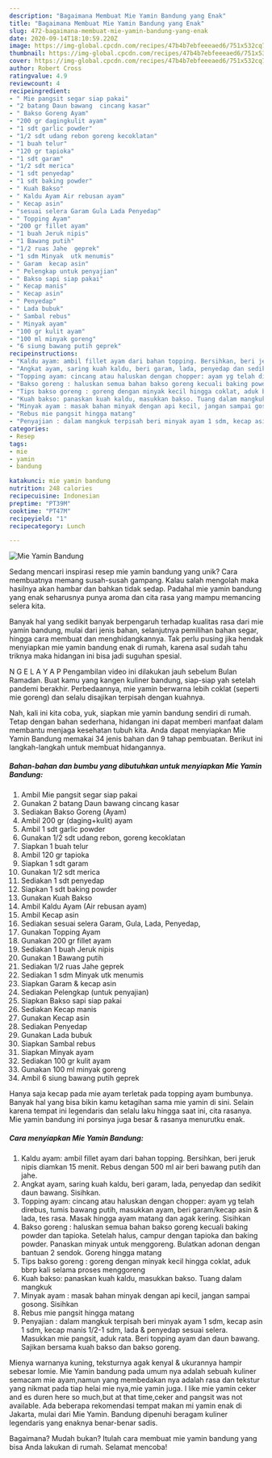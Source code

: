 ```yaml
---
description: "Bagaimana Membuat Mie Yamin Bandung yang Enak"
title: "Bagaimana Membuat Mie Yamin Bandung yang Enak"
slug: 472-bagaimana-membuat-mie-yamin-bandung-yang-enak
date: 2020-09-14T18:10:59.220Z
image: https://img-global.cpcdn.com/recipes/47b4b7ebfeeeaed6/751x532cq70/mie-yamin-bandung-foto-resep-utama.jpg
thumbnail: https://img-global.cpcdn.com/recipes/47b4b7ebfeeeaed6/751x532cq70/mie-yamin-bandung-foto-resep-utama.jpg
cover: https://img-global.cpcdn.com/recipes/47b4b7ebfeeeaed6/751x532cq70/mie-yamin-bandung-foto-resep-utama.jpg
author: Robert Cross
ratingvalue: 4.9
reviewcount: 4
recipeingredient:
- " Mie pangsit segar siap pakai"
- "2 batang Daun bawang  cincang kasar"
- " Bakso Goreng Ayam"
- "200 gr dagingkulit ayam"
- "1 sdt garlic powder"
- "1/2 sdt udang rebon goreng kecoklatan"
- "1 buah telur"
- "120 gr tapioka"
- "1 sdt garam"
- "1/2 sdt merica"
- "1 sdt penyedap"
- "1 sdt baking powder"
- " Kuah Bakso"
- " Kaldu Ayam Air rebusan ayam"
- " Kecap asin"
- "sesuai selera Garam Gula Lada Penyedap"
- " Topping Ayam"
- "200 gr fillet ayam"
- "1 buah Jeruk nipis"
- "1 Bawang putih"
- "1/2 ruas Jahe  geprek"
- "1 sdm Minyak  utk menumis"
- " Garam  kecap asin"
- " Pelengkap untuk penyajian"
- " Bakso sapi siap pakai"
- " Kecap manis"
- " Kecap asin"
- " Penyedap"
- " Lada bubuk"
- " Sambal rebus"
- " Minyak ayam"
- "100 gr kulit ayam"
- "100 ml minyak goreng"
- "6 siung bawang putih geprek"
recipeinstructions:
- "Kaldu ayam: ambil fillet ayam dari bahan topping. Bersihkan, beri jeruk nipis diamkan 15 menit. Rebus dengan 500 ml air beri bawang putih dan jahe."
- "Angkat ayam, saring kuah kaldu, beri garam, lada, penyedap dan sedikit daun bawang. Sisihkan."
- "Topping ayam: cincang atau haluskan dengan chopper: ayam yg telah direbus, tumis bawang putih, masukkan ayam, beri garam/kecap asin &amp; lada, tes rasa. Masak hingga ayam matang dan agak kering. Sisihkan"
- "Bakso goreng : haluskan semua bahan bakso goreng kecuali baking powder dan tapioka. Setelah halus, campur dengan tapioka dan baking powder. Panaskan minyak untuk menggoreng. Bulatkan adonan dengan bantuan 2 sendok. Goreng hingga matang"
- "Tips bakso goreng : goreng dengan minyak kecil hingga coklat, aduk bbrp kali selama proses menggoreng"
- "Kuah bakso: panaskan kuah kaldu, masukkan bakso. Tuang dalam mangkuk"
- "Minyak ayam : masak bahan minyak dengan api kecil, jangan sampai gosong. Sisihkan"
- "Rebus mie pangsit hingga matang"
- "Penyajian : dalam mangkuk terpisah beri minyak ayam 1 sdm, kecap asin 1 sdm, kecap manis 1/2-1 sdm, lada &amp; penyedap sesuai selera. Masukkan mie pangsit, aduk rata. Beri topping ayam dan daun bawang. Sajikan bersama kuah bakso dan bakso goreng."
categories:
- Resep
tags:
- mie
- yamin
- bandung

katakunci: mie yamin bandung 
nutrition: 248 calories
recipecuisine: Indonesian
preptime: "PT39M"
cooktime: "PT47M"
recipeyield: "1"
recipecategory: Lunch

---
```



![Mie Yamin Bandung](https://img-global.cpcdn.com/recipes/47b4b7ebfeeeaed6/751x532cq70/mie-yamin-bandung-foto-resep-utama.jpg)

Sedang mencari inspirasi resep mie yamin bandung yang unik? Cara membuatnya memang susah-susah gampang. Kalau salah mengolah maka hasilnya akan hambar dan bahkan tidak sedap. Padahal mie yamin bandung yang enak seharusnya punya aroma dan cita rasa yang mampu memancing selera kita.

Banyak hal yang sedikit banyak berpengaruh terhadap kualitas rasa dari mie yamin bandung, mulai dari jenis bahan, selanjutnya pemilihan bahan segar, hingga cara membuat dan menghidangkannya. Tak perlu pusing jika hendak menyiapkan mie yamin bandung enak di rumah, karena asal sudah tahu triknya maka hidangan ini bisa jadi suguhan spesial.

N G E L A Y A P Pengambilan video ini dilakukan jauh sebelum Bulan Ramadan. Buat kamu yang kangen kuliner bandung, siap-siap yah setelah pandemi berakhir. Perbedaannya, mie yamin berwarna lebih coklat (seperti mie goreng) dan selalu disajikan terpisah dengan kuahnya.


Nah, kali ini kita coba, yuk, siapkan mie yamin bandung sendiri di rumah. Tetap dengan bahan sederhana, hidangan ini dapat memberi manfaat dalam membantu menjaga kesehatan tubuh kita. Anda dapat menyiapkan Mie Yamin Bandung memakai 34 jenis bahan dan 9 tahap pembuatan. Berikut ini langkah-langkah untuk membuat hidangannya.

<!--inarticleads1-->

##### Bahan-bahan dan bumbu yang dibutuhkan untuk menyiapkan Mie Yamin Bandung:

1. Ambil  Mie pangsit segar siap pakai
1. Gunakan 2 batang Daun bawang  cincang kasar
1. Sediakan  Bakso Goreng (Ayam)
1. Ambil 200 gr (daging+kulit) ayam
1. Ambil 1 sdt garlic powder
1. Gunakan 1/2 sdt udang rebon, goreng kecoklatan
1. Siapkan 1 buah telur
1. Ambil 120 gr tapioka
1. Siapkan 1 sdt garam
1. Gunakan 1/2 sdt merica
1. Sediakan 1 sdt penyedap
1. Siapkan 1 sdt baking powder
1. Gunakan  Kuah Bakso
1. Ambil  Kaldu Ayam (Air rebusan ayam)
1. Ambil  Kecap asin
1. Sediakan sesuai selera Garam, Gula, Lada, Penyedap,
1. Gunakan  Topping Ayam
1. Gunakan 200 gr fillet ayam
1. Sediakan 1 buah Jeruk nipis
1. Gunakan 1 Bawang putih
1. Sediakan 1/2 ruas Jahe  geprek
1. Sediakan 1 sdm Minyak  utk menumis
1. Siapkan  Garam &amp; kecap asin
1. Sediakan  Pelengkap (untuk penyajian)
1. Siapkan  Bakso sapi siap pakai
1. Sediakan  Kecap manis
1. Gunakan  Kecap asin
1. Sediakan  Penyedap
1. Gunakan  Lada bubuk
1. Siapkan  Sambal rebus
1. Siapkan  Minyak ayam
1. Sediakan 100 gr kulit ayam
1. Gunakan 100 ml minyak goreng
1. Ambil 6 siung bawang putih geprek


Hanya saja kecap pada mie ayam terletak pada topping ayam bumbunya. Banyak hal yang bisa bikin kamu ketagihan sama mie yamin di sini. Selain karena tempat ini legendaris dan selalu laku hingga saat ini, cita rasanya. Mie yamin bandung ini porsinya juga besar &amp; rasanya menurutku enak. 

<!--inarticleads2-->

##### Cara menyiapkan Mie Yamin Bandung:

1. Kaldu ayam: ambil fillet ayam dari bahan topping. Bersihkan, beri jeruk nipis diamkan 15 menit. Rebus dengan 500 ml air beri bawang putih dan jahe.
1. Angkat ayam, saring kuah kaldu, beri garam, lada, penyedap dan sedikit daun bawang. Sisihkan.
1. Topping ayam: cincang atau haluskan dengan chopper: ayam yg telah direbus, tumis bawang putih, masukkan ayam, beri garam/kecap asin &amp; lada, tes rasa. Masak hingga ayam matang dan agak kering. Sisihkan
1. Bakso goreng : haluskan semua bahan bakso goreng kecuali baking powder dan tapioka. Setelah halus, campur dengan tapioka dan baking powder. Panaskan minyak untuk menggoreng. Bulatkan adonan dengan bantuan 2 sendok. Goreng hingga matang
1. Tips bakso goreng : goreng dengan minyak kecil hingga coklat, aduk bbrp kali selama proses menggoreng
1. Kuah bakso: panaskan kuah kaldu, masukkan bakso. Tuang dalam mangkuk
1. Minyak ayam : masak bahan minyak dengan api kecil, jangan sampai gosong. Sisihkan
1. Rebus mie pangsit hingga matang
1. Penyajian : dalam mangkuk terpisah beri minyak ayam 1 sdm, kecap asin 1 sdm, kecap manis 1/2-1 sdm, lada &amp; penyedap sesuai selera. Masukkan mie pangsit, aduk rata. Beri topping ayam dan daun bawang. Sajikan bersama kuah bakso dan bakso goreng.


Mienya warnanya kuning, teksturnya agak kenyal &amp; ukurannya hampir sebesar lomie. Mie Yamin bandung pada umum nya adalah sebuah kuliner semacam mie ayam,namun yang membedakan nya adalah rasa dan tekstur yang nikmat pada tiap helai mie nya,mie yamin juga. I like mie yamin ceker and es duren here so much,but at that time,ceker and pangsit was not available. Ada beberapa rekomendasi tempat makan mi yamin enak di Jakarta, mulai dari Mie Yamin. Bandung dipenuhi beragam kuliner legendaris yang enaknya benar-benar sadis. 

Bagaimana? Mudah bukan? Itulah cara membuat mie yamin bandung yang bisa Anda lakukan di rumah. Selamat mencoba!
